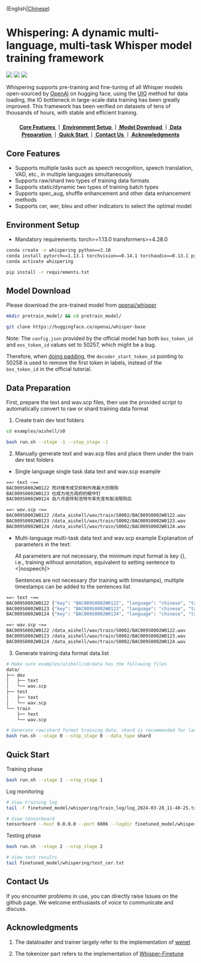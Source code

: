 (English|[Chinese](../README.md))

# Whispering: A dynamic multi-language, multi-task Whisper model training framework
<p align="left">
    <a href=""><img src="https://img.shields.io/badge/OS-Linux%2C%20Win%2C%20Mac-brightgreen.svg"></a>
    <a href=""><img src="https://img.shields.io/badge/Python->=3.8,<=3.10-aff.svg"></a>
    <a href=""><img src="https://img.shields.io/badge/Pytorch-%3E%3D1.13.0-blue"></a>
</p>

Whispering supports pre-training and fine-tuning of all Whisper models open-sourced by [OpenAI](https://huggingface.co/openai) on hugging face, using the [UIO](https://github.com/wenet-e2e/wenet/blob/main/docs/UIO.md) method for data loading, the IO bottleneck in large-scale data training has been greatly improved. This framework has been verified on datasets of tens of thousands of hours, with stable and efficient training.

<div align="center">  
<h4>
 <a href="#core-features"> Core Features </a>   
｜<a href="#environment-setup"> Environment Setup </a>
｜<a href="#model-download"> Model Download </a>
｜<a href="#data-preparation"> Data Preparation </a>
｜<a href="#quick-start"> Quick Start </a>
｜<a href="#contact-us"> Contact Us </a>
｜<a href="#acknowledgments"> Acknowledgments </a>
</h4>
</div>

<a name="core-features"></a>
## Core Features
- Supports multiple tasks such as speech recognition, speech translation, VAD, etc., in multiple languages simultaneously
- Supports raw/shard two types of training data formats
- Supports static/dynamic two types of training batch types
- Supports spec_aug, shuffle enhancement and other data enhancement methods
- Supports cer, wer, bleu and other indicators to select the optimal model


<a name="environment-setup"></a>
## Environment Setup
- Mandatory requirements: torch>=1.13.0 transformers>=4.28.0
```bash
conda create -n whispering python==3.10
conda install pytorch==1.13.1 torchvision==0.14.1 torchaudio==0.13.1 pytorch-cuda=11.7 -c pytorch -c nvidia
conda activate whispering

pip install -r requirements.txt
```

<a name="model-download"></a>
## Model Download
Please download the pre-trained model from [openai/whisper](https://huggingface.co/models?search=openai/whisper)

```bash
mkdir pretrain_model/ && cd pretrain_model/

git clone https://huggingface.co/openai/whisper-base
```

Note: The `config.json` provided by the official model has both `bos_token_id` and `eos_token_id` values set to 50257, which might be a bug.

Therefore, when [doing padding](../whispering/dataset/processor.py#L610), the `decoder_start_token_id` pointing to 50258 is used to remove the first token in labels, instead of the `bos_token_id` in the official tutorial.

<a name="data-preparation"></a>
## Data Preparation

First, prepare the text and wav.scp files, then use the provided script to automatically convert to raw or shard training data format

1. Create train dev test folders
```bash
cd examples/aishell/s0

bash run.sh --stage -1 --stop_stage -1
```
2. Manually generate text and wav.scp files and place them under the train dev test folders
- Single language single task data text and wav.scp example
```bash
==> text <==
BAC009S0002W0122 而对楼市成交抑制作用最大的限购
BAC009S0002W0123 也成为地方政府的眼中钉
BAC009S0002W0124 自六月底呼和浩特市率先宣布取消限购后

==> wav.scp <==
BAC009S0002W0122 /data_aishell/wav/train/S0002/BAC009S0002W0122.wav
BAC009S0002W0123 /data_aishell/wav/train/S0002/BAC009S0002W0123.wav
BAC009S0002W0124 /data_aishell/wav/train/S0002/BAC009S0002W0124.wav
```
- Multi-language multi-task data text and wav.scp example
Explanation of parameters in the text:

    All parameters are not necessary, the minimum input format is key {}, i.e., training without annotation, equivalent to setting sentence to <|nospeech|>

    Sentences are not necessary (for training with timestamps), multiple timestamps can be added to the sentences list
```bash
==> text <==
BAC009S0002W0122 {"key": "BAC009S0002W0122", "language": "chinese", "task": "transcribe", "sentence": "而对楼市成交抑制作用最大的限购", "sentences": [{"start": 0, "end": 6.0, "text": "而对楼市成交抑制作用最大的限购"}]}
BAC009S0002W0123 {"key": "BAC009S0002W0123", "language": "chinese", "task": "transcribe", "sentence": "也成为地方政府的眼中钉", "sentences": [{"start": 0, "end": 3.87, "text": "也成为地方政府的眼中钉"}]}
BAC009S0002W0124 {"key": "BAC009S0002W0124", "language": "chinese", "task": "transcribe", "sentence": "自六月底呼和浩特市率先宣布取消限购后", "sentences": [{"start": 0, "end": 5.41, "text": "自六月底呼和浩特市率先宣布取消限购后"}]}

==> wav.scp <==
BAC009S0002W0122 /data_aishell/wav/train/S0002/BAC009S0002W0122.wav
BAC009S0002W0123 /data_aishell/wav/train/S0002/BAC009S0002W0123.wav
BAC009S0002W0124 /data_aishell/wav/train/S0002/BAC009S0002W0124.wav
```

3. Generate training data format data.list
```bash
# Make sure examples/aishell/s0/data has the following files
data/
├── dev
│   ├── text
│   └── wav.scp
├── test
│   ├── text
│   └── wav.scp
└── train
    ├── text
    └── wav.scp

# Generate raw/shard format training data, shard is recommended for large data volume
bash run.sh --stage 0 --stop_stage 0 --data_type shard
```

<a name="quick-start"></a>
## Quick Start
Training phase
```bash
bash run.sh --stage 1 --stop_stage 1
```
Log monitoring
```bash
# View training log
tail -f finetuned_model/whispering/train_log/log_2024-03-28_11-40-25.txt

# View tensorboard
tensorboard --host 0.0.0.0 --port 6006 --logdir finetuned_model/whispering/tensorboard/
```
Testing phase
```bash
bash run.sh --stage 2 --stop_stage 2

# View test results
tail finetuned_model/whispering/test_cer.txt
```

<a name="contact-us"></a>
## Contact Us

If you encounter problems in use, you can directly raise Issues on the github page. We welcome enthusiasts of voice to communicate and discuss.


<a name="acknowledgments"></a>
## Acknowledgments
1. The dataloader and trainer largely refer to the implementation of [wenet](https://github.com/wenet-e2e/wenet)

2. The tokenizer part refers to the implementation of [Whisper-Finetune](https://github.com/yeyupiaoling/Whisper-Finetune)